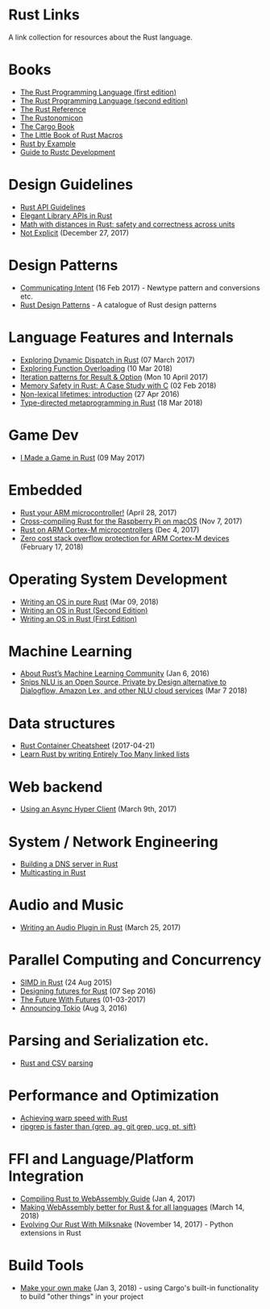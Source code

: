 # Rust Links

A link collection for resources about the Rust language.

# Books

* [The Rust Programming Language (first edition)](https://doc.rust-lang.org/book/first-edition/)
* [The Rust Programming Language (second edition)](https://doc.rust-lang.org/book/second-edition/)
* [The Rust Reference](https://doc.rust-lang.org/reference/)
* [The Rustonomicon](https://doc.rust-lang.org/nomicon/)
* [The Cargo Book](https://doc.rust-lang.org/cargo/)
* [The Little Book of Rust Macros](https://danielkeep.github.io/tlborm/book/)
* [Rust by Example](https://rustbyexample.com/index.html)
* [Guide to Rustc Development](https://rust-lang-nursery.github.io/rustc-guide/)

# Design Guidelines

* [Rust API Guidelines](https://rust-lang-nursery.github.io/api-guidelines/)
* [Elegant Library APIs in Rust](https://deterministic.space/elegant-apis-in-rust.html)
* [Math with distances in Rust: safety and correctness across units](https://ferrisellis.com/posts/rust-implementing-units-for-types/)
* [Not Explicit](https://boats.gitlab.io/blog/post/2017-12-27-things-explicit-is-not/) (December 27, 2017)

# Design Patterns

* [Communicating Intent](https://github.com/jaheba/stuff/blob/master/communicating_intent.md) (16 Feb 2017) - Newtype pattern and conversions etc.
* [Rust Design Patterns](https://github.com/rust-unofficial/patterns) - A catalogue of Rust design patterns

# Language Features and Internals

* [Exploring Dynamic Dispatch in Rust](http://alschwalm.com/blog/static/2017/03/07/exploring-dynamic-dispatch-in-rust/) (07 March 2017)
* [Exploring Function Overloading](http://casualhacks.net/blog/2018-03-10/exploring-function-overloading/) (10 Mar 2018)
* [Iteration patterns for Result & Option](http://xion.io/post/code/rust-iter-patterns.html) (Mon 10 April 2017)
* [Memory Safety in Rust: A Case Study with C](http://willcrichton.net/notes/rust-memory-safety/) (02 Feb 2018)
* [Non-lexical lifetimes: introduction](http://smallcultfollowing.com/babysteps/blog/2016/04/27/non-lexical-lifetimes-introduction/) (27 Apr 2016)
* [Type-directed metaprogramming in Rust](http://willcrichton.net/notes/type-directed-metaprogramming-in-rust/) (18 Mar 2018)

# Game Dev

* [I Made a Game in Rust](https://michaelfairley.com/blog/i-made-a-game-in-rust/) (09 May 2017)

# Embedded

* [Rust your ARM microcontroller!](http://blog.japaric.io/quickstart/) (April 28, 2017)
* [Cross-compiling Rust for the Raspberry Pi on macOS](https://akappel.github.io/2017/11/07/rpi-crosstool.html) (Nov 7, 2017)
* [Rust on ARM Cortex-M microcontrollers](http://pramode.in/2017/12/04/rust-on-arm-cortexm-microcontrollers/) (Dec 4, 2017)
* [Zero cost stack overflow protection for ARM Cortex-M devices](http://blog.japaric.io/stack-overflow-protection/) (February 17, 2018)

# Operating System Development

* [Writing an OS in pure Rust](https://os.phil-opp.com/news/2018-03-09-pure-rust/) (Mar 09, 2018)
* [Writing an OS in Rust (Second Edition)](https://os.phil-opp.com/second-edition/)
* [Writing an OS in Rust (First Edition)](https://os.phil-opp.com/)

# Machine Learning

* [About Rust’s Machine Learning Community](https://medium.com/@autumn_eng/about-rust-s-machine-learning-community-4cda5ec8a790) (Jan 6, 2016)
* [Snips NLU is an Open Source, Private by Design alternative to Dialogflow, Amazon Lex, and other NLU cloud services](https://medium.com/snips-ai/snips-nlu-is-an-open-source-private-by-design-alternative-to-dialogflow-amazon-lex-and-other-nlu-a95dbe16f4a1) (Mar 7 2018)

# Data structures

* [Rust Container Cheatsheet](https://docs.google.com/presentation/d/1q-c7UAyrUlM-eZyTo1pd8SZ0qwA_wYxmPZVOQkoDmH4/mobilepresent?slide=id.p) (2017-04-21)
* [Learn Rust by writing Entirely Too Many linked lists](https://github.com/rust-unofficial/too-many-lists)

# Web backend

* [Using an Async Hyper Client](https://mgattozzi.com/hyper-client) (March 9th, 2017)

# System / Network Engineering

* [Building a DNS server in Rust](https://github.com/EmilHernvall/dnsguide)
* [Multicasting in Rust](https://bluejekyll.github.io/blog/rust/2018/03/18/multicasting-in-rust.html)

# Audio and Music

* [Writing an Audio Plugin in Rust](https://www.seventeencups.net/posts/writing-an-audio-plugin-in-rust/) (March 25, 2017)

# Parallel Computing and Concurrency

* [SIMD in Rust](http://huonw.github.io/blog/2015/08/simd-in-rust/) (24 Aug 2015)
* [Designing futures for Rust](http://aturon.github.io/blog/2016/09/07/futures-design/) (07 Sep 2016)
* [The Future With Futures](http://asquera.de/blog/2017-03-01/the-future-with-futures/) (01-03-2017)
* [Announcing Tokio](https://medium.com/@carllerche/announcing-tokio-df6bb4ddb34) (Aug 3, 2016)

# Parsing and Serialization etc.

* [Rust and CSV parsing](https://blog.burntsushi.net/csv/)

# Performance and Optimization

* [Achieving warp speed with Rust](https://gist.github.com/jFransham/369a86eff00e5f280ed25121454acec1)
* [ripgrep is faster than {grep, ag, git grep, ucg, pt, sift}](https://blog.burntsushi.net/ripgrep/)

# FFI and Language/Platform Integration

* [Compiling Rust to WebAssembly Guide](https://hackernoon.com/compiling-rust-to-webassembly-guide-411066a69fde) (Jan 4, 2017)
* [Making WebAssembly better for Rust & for all languages](https://hacks.mozilla.org/2018/03/making-webassembly-better-for-rust-for-all-languages/) (March 14, 2018)
* [Evolving Our Rust With Milksnake](https://blog.sentry.io/2017/11/14/evolving-our-rust-with-milksnake) (November 14, 2017) - Python extensions in Rust

# Build Tools

* [Make your own make](https://matklad.github.io/2018/01/03/make-your-own-make.html) (Jan 3, 2018) - using Cargo's built-in functionality to build "other things" in your project
